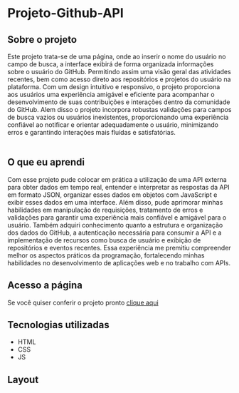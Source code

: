 # Projeto-Github-API


## Sobre o projeto

Este projeto trata-se de uma página, onde ao inserir o nome do usuário no campo de busca, a interface exibirá de forma organizada informações sobre o usuário do GitHub. Permitindo assim uma visão geral das atividades recentes, bem como acesso direto aos repositórios e projetos do usuário na plataforma. Com um design intuitivo e responsivo, o projeto proporciona aos usuários uma experiência amigável e eficiente para acompanhar o desenvolvimento de suas contribuições e interações dentro da comunidade do GitHub.
Alem disso o projeto incorpora robustas validações para campos de busca vazios ou usuários inexistentes, proporcionando uma experiência confiável ao notificar e orientar adequadamente o usuário, minimizando erros e garantindo interações mais fluídas e satisfatórias.
<br>
<br>

## O que eu aprendi

Com esse projeto pude colocar em prática a utilização de uma API externa para obter dados em tempo real, entender e interpretar as respostas da API em formato JSON, organizar esses dados em objetos com JavaScript e exibir esses dados em uma interface. Além disso, pude aprimorar minhas habilidades em manipulação de requisições, tratamento de erros e validações para garantir uma experiência mais confiável e amigável para o usuário. Também adquiri conhecimento quanto a estrutura e organização dos dados do GitHub, a autenticação necessária para consumir a API e a implementação de recursos como busca de usuário e exibição de repositórios e eventos recentes. Essa experiência me premitiu compreender melhor os aspectos práticos da programação, fortalecendo minhas habilidades no desenvolvimento de aplicações web e no trabalho com APIs.


## Acesso a página

Se você quiser conferir o projeto pronto [clique aqui ](https://claricassia.github.io/Projeto-Toy-Story/)

## Tecnologias utilizadas

- HTML
- CSS
- JS

## Layout     

<br>

<img src="./src/image/gif-projeto.gif" alt="">





